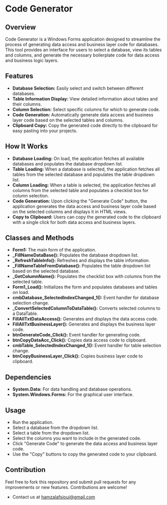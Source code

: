 # Code Generator
## Overview
Code Generator is a Windows Forms application designed to streamline the process of generating data access and business layer code for databases. This tool provides an interface for users to select a database, view its tables and columns, and generate the necessary boilerplate code for data access and business logic layers.

## Features
* **Database Selection:** Easily select and switch between different databases.
* **Table Information Display:** View detailed information about tables and their columns.
* **Column Selection:** Select specific columns for which to generate code.
* **Code Generation:** Automatically generate data access and business layer code based on the selected tables and columns.
* **Clipboard Copy:** Copy the generated code directly to the clipboard for easy pasting into your projects.
## How It Works
* **Database Loading:** On load, the application fetches all available databases and populates the database dropdown list.
* **Table Loading:** When a database is selected, the application fetches all tables from the selected database and populates the table dropdown list.
* **Column Loading:** When a table is selected, the application fetches all columns from the selected table and populates a checklist box for column selection.
* **Code Generation:** Upon clicking the "Generate Code" button, the application generates the data access and business layer code based on the selected columns and displays it in HTML views.
* **Copy to Clipboard:** Users can copy the generated code to the clipboard with a single click for both data access and business layers.
## Classes and Methods
* **Form1:** The main form of the application.
* **_FillNameDataBase():** Populates the database dropdown list.
* **_RefreshTableInfo():** Refreshes and displays the table information.
* **_FillNameTableFromDatabase():** Populates the table dropdown list based on the selected database.
* **_GetColumnName():** Populates the checklist box with columns from the selected table.
* **Form1_Load():** Initializes the form and populates databases and tables on load.
* **cmbDatabase_SelectedIndexChanged_1():** Event handler for database selection change.
* **_ConvertSelectedColumnToDataTable():** Converts selected columns to a DataTable.
* **FillAllTxtDataAccess():** Generates and displays the data access code.
* **FillAllTxtBusinessLayer():** Generates and displays the business layer code.
* **btnGenerateCode_Click():** Event handler for generating code.
* **btnCopyDataAcc_Click():** Copies data access code to clipboard.
* **cmbTable_SelectedIndexChanged_1():** Event handler for table selection change.
* **btnCopyBusinessLayer_Click():** Copies business layer code to clipboard.
## Dependencies
* **System.Data:** For data handling and database operations.
* **System.Windows.Forms:** For the graphical user interface.
## Usage
* Run the application.
* Select a database from the dropdown list.
* Select a table from the dropdown list.
* Select the columns you want to include in the generated code.
* Click "Generate Code" to generate the data access and business layer code.
* Use the "Copy" buttons to copy the generated code to your clipboard.
## Contribution
Feel free to fork this repository and submit pull requests for any improvements or new features. Contributions are welcome!
- Contact us at hamzalafsioui@gmail.com
